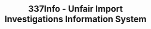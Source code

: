 ---
bigquery: https://console.cloud.google.com/bigquery?p=patents-public-data&d=usitc_investigations&page=dataset&project=sheets-management-319211
citation: US International Trade Commission 337Info Unfair Import Investigations Information
  System
contributors: US International Trade Comission
cost: None
description: US International Trade Commission 337Info Unfair Import Investigations
  Information System contains data on investigations done under Section 337. Section
  337 declares the infringement of certain statutory intellectual property rights
  and other forms of unfair competition in import trade to be unlawful practices.
  Most Section 337 investigations involve allegations of patent or registered trademark
  infringement.
documentation: FAQ and tutorial available on the site
last_edit: 04/10/2022, 03:01:04
location: https://pubapps2.usitc.gov/337external/
maintained_by: US International Trade Comission
schema_fields:
- id
- dateComplaintFiled
- startDateMarkmanHearing
- ouiiParticipation
- finalIdOnViolationDue
- publication_number
- dateOfPublicationFrNotice
- trademarkNumbers
- investigationNo
- teoIdIssueDate
- actualEndDateEvidHear
- scheduledEndDateEvidHear
- copyrightNumbers
- finalDetNoViolation
- title
- actualStartDateEvidHear
- invUnfairAct
- cafcAppeals
- teoProceedingInvolved
- patentNumber
- currentActiveALJ
- respondent
- endDateMarkmanHearing
- investigationType
- targetDate
- complainant
- gcAttorney
- scheduledStartDateEvidHear
- dateCreated
- currentStatus
- investigationTermDate
- ouiiAttorney
- htsNumbers
- lastUpdated
- finalDetViolation
- issueDateOtherNonFinal
- teoReliefGranted
- aljAssigned
- markmanHearing
- internalRemand
- finalIdOnViolationIssue
- teoIdDueDate
- docketNo
- patentNumbers
shortname: unfair_import_investigations
tags:
- import
- legal
- trade
timeframe: 2008-2021 (prior to 2008 downloadable as a JSON file)
title: 337Info - Unfair Import Investigations Information System
uuid: 2721f5ec-e599-4890-9265-9706719fc71e
---